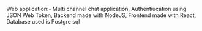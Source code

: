 Web application:- Multi channel chat application, 
 Authentiucation using JSON Web Token, 
 Backend made with NodeJS, 
 Frontend made with React, 
 Database used is Postgre sql
